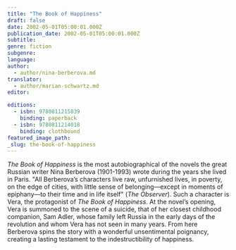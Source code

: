 ```yaml
---
title: "The Book of Happiness"
draft: false
date: 2002-05-01T05:00:01.000Z
publication_date: 2002-05-01T05:00:01.000Z
subtitle:
genre: fiction
subgenre:
language:
author:
  - author/nina-berberova.md
translator:
  - author/marian-schwartz.md
editor:

editions:
  - isbn: 9780811215039
    binding: paperback
  - isbn: 9780811214018
    binding: clothbound
featured_image_path:
_slug: the-book-of-happiness
---
```


_The Book of Happiness_ is the most autobiographical of the novels the great Russian writer Nina Berberova (1901-1993) wrote during the years she lived in Paris. "All Berberova’s characters live raw, unfurnished lives, in poverty, on the edge of cities, with little sense of belonging––except in moments of epiphany––to their time and in life itself" (_The Observer_). Such a character is Vera, the protagonist of _The Book of Happiness_. At the novel’s opening, Vera is summoned to the scene of a suicide, that of her closest childhood companion, Sam Adler, whose family left Russia in the early days of the revolution and whom Vera has not seen in many years. From here Berberova spins the story with a wonderful unsentimental poignancy, creating a lasting testament to the indestructibility of happiness.

